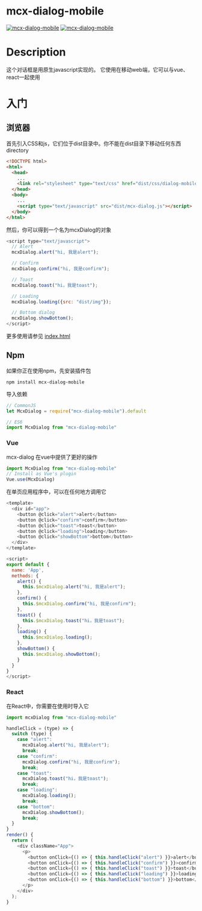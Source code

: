 # mcx-dialog-mobile

<p>
  <a href="https://github.com/code-mcx/mcx-dialog-mobile"><img src="https://img.shields.io/badge/language-javascript-green.svg" alt="mcx-dialog-mobile"></a>
  <a href="https://github.com/code-mcx/mcx-dialog-mobile"><img src="https://img.shields.io/badge/npm-v0.1.1-blue.svg" alt="mcx-dialog-mobile"></a>
</p>

# Description

这个对话框是用原生javascript实现的。 它使用在移动web端，它可以与vue、react一起使用

# 入门

## 浏览器

首先引入CSS和js，它们位于dist目录中。你不能在dist目录下移动任何东西directory

```html
<!DOCTYPE html>
<html>
  <head>
    ...
    <link rel="stylesheet" type="text/css" href="dist/css/dialog-mobile.css"/>
  </head>
  <body>
    ...
    <script type="text/javascript" src="dist/mcx-dialog.js"></script>
  </body>
</html>
```

然后，你可以得到一个名为mcxDialog的对象

```javascript
<script type="text/javascript">
  // Alert
  mcxDialog.alert("hi, 我是alert");

  // Confirm
  mcxDialog.confirm("hi, 我是confirm");

  // Toast
  mcxDialog.toast("hi，我是toast");

  // Loading
  mcxDialog.loading({src: "dist/img"});

  // Bottom dialog
  mcxDialog.showBottom();
</script>
```
更多使用请参见 [index.html](https://github.com/code-mcx/mcx-dialog-mobile/blob/master/index_zh.html)

## Npm

如果你正在使用npm，先安装插件包

```
npm install mcx-dialog-mobile
```

导入依赖

```javascript
// CommonJS
let McxDialog = require("mcx-dialog-mobile").default

// ES6
import McxDialog from "mcx-dialog-mobile"
```

### Vue

mcx-dialog 在vue中提供了更好的操作

```javascript
import McxDialog from "mcx-dialog-mobile"
// Install as Vue's plugin
Vue.use(McxDialog)
```

在单页应用程序中，可以在任何地方调用它

```javascript
<template>
  <div id="app">
    <button @click="alert">alert</button>
    <button @click="confirm">confirm</button>
    <button @click="toast">toast</button>
    <button @click="loading">loading</button>
    <button @click="showBottom">bottom</button>
  </div>
</template>

<script>
export default {
  name: 'App',
  methods: {
    alert() {
      this.$mcxDialog.alert("hi, 我是alert");
    },
    confirm() {
      this.$mcxDialog.confirm("hi, 我是confirm");
    },
    toast() {
      this.$mcxDialog.toast("hi，我是toast");
    },
    loading() {
      this.$mcxDialog.loading();
    },
    showBottom() {
      this.$mcxDialog.showBottom();
    }
  }
}
</script>
```
### React

在React中，你需要在使用时导入它

```javascript
import mcxDialog from "mcx-dialog-mobile"
```

```javascript
handleClick = (type) => {
  switch (type) {
    case "alert":
      mcxDialog.alert("hi, 我是alert");
      break;
    case "confirm":
      mcxDialog.confirm("hi, 我是confirm");
      break;
    case "toast":
      mcxDialog.toast("hi，我是toast");
      break;
    case "loading":
      mcxDialog.loading();
      break;
    case "bottom":
      mcxDialog.showBottom();
      break;
  }
}
render() {
  return (
    <div className="App">
      <p>
        <button onClick={() => { this.handleClick("alert") }}>alert</button>
        <button onClick={() => { this.handleClick("confirm") }}>confirm</button>
        <button onClick={() => { this.handleClick("toast") }}>toast</button>
        <button onClick={() => { this.handleClick("loading") }}>loading</button>
        <button onClick={() => { this.handleClick("bottom") }}>bottom</button>
      </p>
    </div>
  );
}
```

